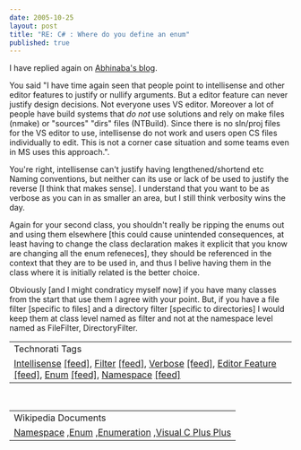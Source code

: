 ```yaml
---
date: 2005-10-25
layout: post
title: "RE: C# : Where do you define an enum"
published: true
---
```

I have replied again on <a href="http://blogs.msdn.com/abhinaba/archive/2005/10/24/484120.aspx">Abhinaba's blog</a>. <p />You said "I have time again seen that people point to intellisense and other editor features to justify or nullify arguments. But a editor feature can never justify design decisions. Not everyone uses VS editor. Moreover a lot of people have build systems that _do not_ use solutions and rely on make files (nmake) or "sources" "dirs" files (NTBuild). Since there is no sln/proj files for the VS editor to use, intellisense do not work and users open CS files individually to edit. This is not a corner case situation and some teams even in MS uses this approach.". <p />You're right, intellisense can't justify having lengthened/shortend etc Naming conventions, but neither can its use or lack of be used to justify the reverse [I think that makes sense]. I understand that you want to be as verbose as you can in as smaller an area, but I still think verbosity wins the day. <p />Again for your second class, you shouldn't really be ripping the enums out and using them elsewhere [this could cause unintended consequences, at least having to change the class declaration makes it explicit that you know are changing all the enum refeneces], they should be referenced in the context that they are to be used in, and thus I belive having them in the class where it is initially related is the better choice. <p />Obviously [and I might condraticy myself now] if you have many classes from the start that use them I agree with your point. But, if you have a file filter [specific to files] and a directory filter [specific to directories] I would keep them at class level named as filter and not at the namespace level named as FileFilter, DirectoryFilter.<p /><table class="TechnoratiHead TagHeader">
<tr><td>Technorati Tags</td></tr>
<tr class="Technorati"><td>
<a href="http://www.technorati.com/tag/Intellisense" class="Tag" rel="tag">Intellisense</a> <a href="http://feeds.technorati.com/feed/posts/tag/Intellisense" class="Tag">[feed]</a>, <a href="http://www.technorati.com/tag/Filter" class="Tag" rel="tag">Filter</a> <a href="http://feeds.technorati.com/feed/posts/tag/Filter" class="Tag">[feed]</a>, <a href="http://www.technorati.com/tag/Verbose" class="Tag" rel="tag">Verbose</a> <a href="http://feeds.technorati.com/feed/posts/tag/Verbose" class="Tag">[feed]</a>, <a href="http://www.technorati.com/tag/Editor%20Feature" class="Tag" rel="tag">Editor Feature</a> <a href="http://feeds.technorati.com/feed/posts/tag/Editor%20Feature" class="Tag">[feed]</a>, <a href="http://www.technorati.com/tag/Enum" class="Tag" rel="tag">Enum</a> <a href="http://feeds.technorati.com/feed/posts/tag/Enum" class="Tag">[feed]</a>, <a href="http://www.technorati.com/tag/Namespace" class="Tag" rel="tag">Namespace</a> <a href="http://feeds.technorati.com/feed/posts/tag/Namespace" class="Tag">[feed]</a>
</td></tr>
</table><br /><table class="TechnoratiHead TagHeader">
<tr><td>Wikipedia Documents</td></tr>
<tr class="Technorati"><td>
<a href="http://en.wikipedia.org/wiki/Namespace">Namespace</a> ,<a href="http://en.wikipedia.org/wiki/Enum">Enum</a> ,<a href="http://en.wikipedia.org/wiki/Enumeration">Enumeration</a> ,<a href="http://en.wikipedia.org/wiki/Visual_C_Plus_Plus">Visual C Plus Plus</a>
</td></tr>
</table><div class="blogger-post-footer"><img class="posterous_download_image" src="https://blogger.googleusercontent.com/tracker/8109338-113027370400153153?l=www.kinlan.co.uk%2Findex.html" height="1" alt="" width="1" /></div>

